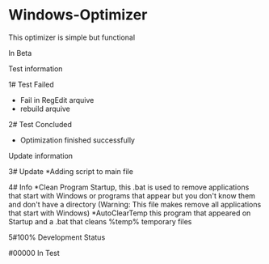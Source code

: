 # Windows-Optimizer

This optimizer is simple but functional

In Beta

Test information

1# Test Failed
 * Fail in RegEdit arquive
 * rebuild arquive

2# Test Concluded
 * Optimization finished successfully
 
Update information

3# Update
 *Adding script to main file
 
4# Info
 *Clean Program Startup, this .bat is used to remove applications that start with Windows or programs that appear but you don't know them and don't have a directory (Warning: This file makes remove all applications that start with Windows)
 *AutoClearTemp this program that appeared on Startup and a .bat that cleans %temp% temporary files

5#100% Development Status

#00000 In Test
